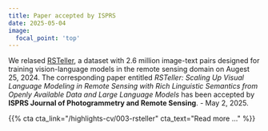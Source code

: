 ```yaml
---
title: Paper accepted by ISPRS
date: 2025-05-04
image:
  focal_point: 'top'
---
```


We relased [RSTeller](https://github.com/SlytherinGe/RSTeller), a dataset with 2.6 million image-text pairs designed for training vision-language models in the remote sensing domain on Augest 25, 2024. The corresponding paper entitled *RSTeller: Scaling Up Visual Language Modeling in Remote Sensing with Rich Linguistic Semantics from Openly Available Data and Large Language Models* has been accepted by **ISPRS Journal of Photogrammetry and Remote Sensing**. - May 2, 2025. 

<!--more-->

{{% cta cta_link="/highlights-cv/003-rsteller" cta_text="Read more ..." %}}